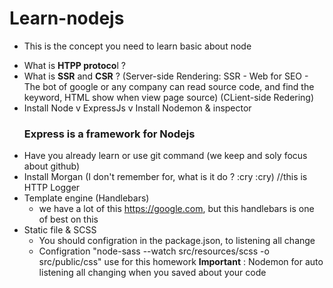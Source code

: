 # Learn-nodejs
* This is the concept you need to learn basic about node
- What is **HTPP protoco**l ?
- What is **SSR** and **CSR** ? (Server-side Rendering: SSR - Web for SEO - The bot of google or any company can read source code, and find the keyword, HTML show when view page source) (CLient-side Redering)
- Install Node v ExpressJs v Install Nodemon & inspector 
  ### Express is a framework for Nodejs
- Have you already learn or use git command (we keep and soly focus about github)
- Install Morgan (I don't remember for, what is it do ? :cry :cry) //this is HTTP Logger
- Template engine (Handlebars) 
  - we have a lot of this https://google.com, but this handlebars is one of best on this
- Static file & SCSS
  - You should configration in the package.json, to listening all change
  - Configration "node-sass --watch src/resources/scss -o src/public/css" use for this homework
   **Important** : Nodemon for auto listening all changing when you saved about your code
 
